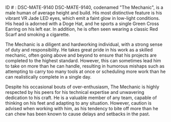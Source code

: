 ID # : DSC-MATE-9140
DSC-MATE-9140, codenamed "The Mechanic", is a male human of average height and build. His most distinctive feature is his vibrant VR Jade LED eyes, which emit a faint glow in low-light conditions. His head is adorned with a Doge Hat, and he sports a single Green Cross Earring on his left ear. In addition, he is often seen wearing a classic Red Scarf and smoking a cigarette.

The Mechanic is a diligent and hardworking individual, with a strong sense of duty and responsibility. He takes great pride in his work as a skilled mechanic, often going above and beyond to ensure that his projects are completed to the highest standard. However, this can sometimes lead him to take on more than he can handle, resulting in humorous mishaps such as attempting to carry too many tools at once or scheduling more work than he can realistically complete in a single day.

Despite his occasional bouts of over-enthusiasm, The Mechanic is highly respected by his peers for his technical expertise and unwavering dedication to his craft. He is a valuable member of any team, capable of thinking on his feet and adapting to any situation. However, caution is advised when working with him, as his tendency to bite off more than he can chew has been known to cause delays and setbacks in the past.